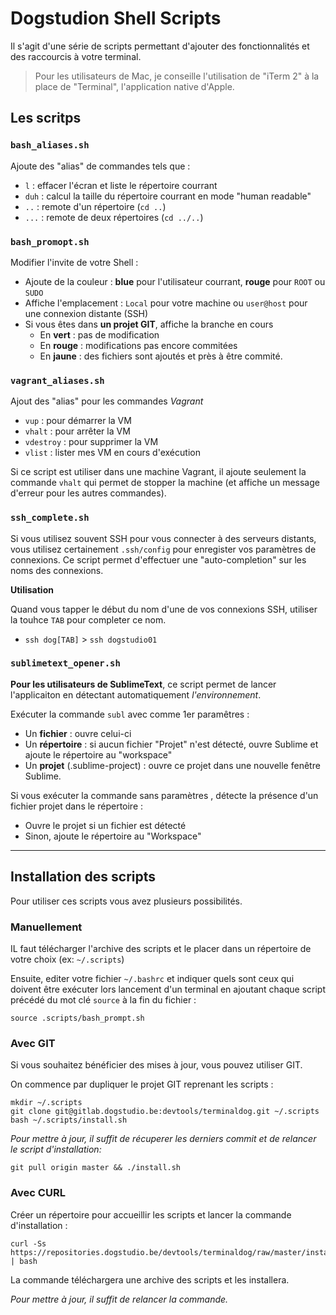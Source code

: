 # Dogstudion Shell Scripts

Il s'agit d'une série de scripts permettant d'ajouter des fonctionnalités et des raccourcis à votre terminal. 

> Pour les utilisateurs de Mac, je conseille l'utilisation de "iTerm 2" à la place de "Terminal", l'application native d'Apple.

## Les scritps

### `bash_aliases.sh`

Ajoute des "alias" de commandes tels que :

* `l` : effacer l'écran et liste le répertoire courrant
* `duh` : calcul la taille du répertoire courrant en mode "human readable"
* `..` : remote d'un répertoire (`cd ..`)
* `...` : remote de deux répertoires (`cd ../..`)

### `bash_promopt.sh`

Modifier l'invite de votre Shell : 

* Ajoute de la couleur : **blue** pour l'utilisateur courrant, **rouge** pour `ROOT` ou `SUDO`
* Affiche l'emplacement : `Local` pour votre machine ou `user@host` pour une connexion distante (SSH)
* Si vous êtes dans **un projet GIT**, affiche la branche en cours
    * En **vert** : pas de modification
    * En **rouge** : modifications pas encore commitées
    * En **jaune** : des fichiers sont ajoutés et près à être commité.

### `vagrant_aliases.sh`

Ajout des "alias" pour les commandes _Vagrant_

* `vup` : pour démarrer la VM
* `vhalt` : pour arrêter la VM
* `vdestroy` : pour supprimer la VM
* `vlist` : lister mes VM en cours d'exécution

Si ce script est utiliser dans une machine Vagrant, il ajoute seulement la commande `vhalt` qui permet de stopper la machine (et affiche un message d'erreur pour les autres commandes).

### `ssh_complete.sh`

Si vous utilisez souvent SSH pour vous connecter à des serveurs distants, vous utilisez certainement `.ssh/config` pour enregister vos paramètres de connexions.
Ce script permet d'effectuer une "auto-completion" sur les noms des connexions.

**Utilisation**

Quand vous tapper le début du nom d'une de vos connexions SSH, utiliser la touhce `TAB` pour completer ce nom.

* `ssh dog[TAB]` > `ssh dogstudio01`  

### `sublimetext_opener.sh`

**Pour les utilisateurs de SublimeText**, ce script permet de lancer l'applicaiton en détectant automatiquement _l'environnement_. 

Exécuter la commande `subl` avec comme 1er paramêtres : 

* Un **fichier** : ouvre celui-ci
* Un **répertoire** : si aucun fichier "Projet" n'est détecté, ouvre Sublime et ajoute le répertoire au "workspace"
* Un **projet** (.sublime-project) : ouvre ce projet dans une nouvelle fenêtre Sublime.

Si vous exécuter la commande sans paramètres , détecte la présence d'un fichier projet dans le répertoire :

* Ouvre le projet si un fichier est détecté
* Sinon, ajoute le répertoire au "Workspace"


---

## Installation des scripts

Pour utiliser ces scripts vous avez plusieurs possibilités.

### Manuellement

IL faut télécharger l'archive des scripts et le placer dans un répertoire de votre choix (ex: `~/.scripts`)

Ensuite, editer votre fichier `~/.bashrc` et indiquer quels sont ceux qui doivent être exécuter lors lancement d'un terminal en ajoutant chaque script précédé du mot clé `source` à la fin du fichier :

    source .scripts/bash_prompt.sh

### Avec GIT 

Si vous souhaitez bénéficier des mises à jour, vous pouvez utiliser GIT.
 
On commence par dupliquer le projet GIT reprenant les scripts : 

    mkdir ~/.scripts
    git clone git@gitlab.dogstudio.be:devtools/terminaldog.git ~/.scripts
    bash ~/.scripts/install.sh

_Pour mettre à jour, il suffit de récuperer les derniers commit et de relancer le script d'installation:_

    git pull origin master && ./install.sh

### Avec CURL

Créer un répertoire pour accueillir les scripts et lancer la commande d'installation : 

    curl -Ss https://repositories.dogstudio.be/devtools/terminaldog/raw/master/install.sh | bash

La commande téléchargera une archive des scripts et les installera.

_Pour mettre à jour, il suffit de relancer la commande._





